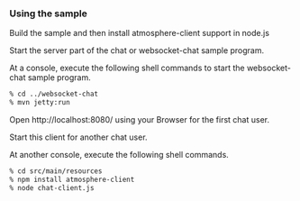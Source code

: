 ### Using the sample

Build the sample and then install atmosphere-client support in node.js

Start the server part of the chat or websocket-chat sample program.

At a console, execute the following shell commands to start the websocket-chat sample program.

```bash
% cd ../websocket-chat
% mvn jetty:run
```

Open http://localhost:8080/ using your Browser for the first chat user.

Start this client for another chat user.

At another console, execute the following shell commands.

```bash
% cd src/main/resources
% npm install atmosphere-client
% node chat-client.js
```

